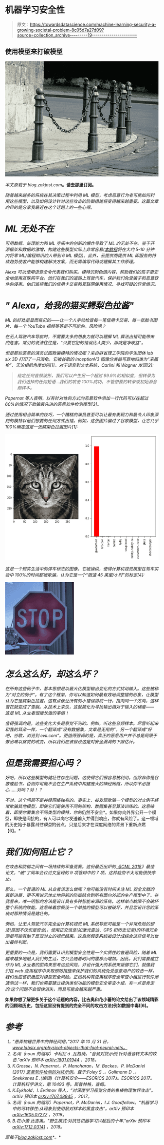 # 机器学习安全性

> 原文：<https://towardsdatascience.com/machine-learning-security-a-growing-societal-problem-8c05d7a27d09?source=collection_archive---------19----------------------->

## 使用模型来打破模型

![](img/615c1ab922c88c39c9cf3c70c3b7f2bf.png)

*本文原载于 blog.zakjost.com*[](https://blog.zakjost.com/post/model-security/)**。请去那里订阅。**

*随着越来越多的系统在其决策过程中利用 ML 模型，考虑恶意行为者可能如何利用这些模型，以及如何设计针对这些攻击的防御措施将变得越来越重要。这篇文章的目的是分享我最近在这个话题上的一些心得。*

# *ML 无处不在*

*可用数据、处理能力和 ML 空间中的创新的爆炸导致了 ML 的无处不在。鉴于开源框架和数据的激增，构建这些模型实际上非常容易([本教程](https://machinelearningmastery.com/machine-learning-in-python-step-by-step/)将在大约 5-10 分钟内将零 ML/编程知识的人带到 6 ML 模型)。此外，云提供商提供 ML 即服务的持续趋势使客户能够构建解决方案，而无需编写代码或理解其工作原理。*

*Alexa 可以使用语音命令代表我们购买。模特识别色情内容，帮助我们的孩子更安全地使用互联网平台。他们在我们的道路上驾驶汽车，保护我们免受骗子和恶意软件的侵害。他们监控我们的信用卡交易和互联网使用情况，寻找可疑的异常情况。*

# *" Alexa，给我的猫买鳄梨色拉酱"*

*ML 的好处是显而易见的——让一个人手动检查每一笔信用卡交易、每一张脸书图片、每一个 YouTube 视频等等是不可能的。风险呢？*

*在无人驾驶汽车导航时，不需要太多的想象力就可以理解 ML 算法出错可能带来的危害。常见的说法往往是，“只要它犯的错误比人类少，那就是净收益”。*

*但是那些恶意的演员试图欺骗模特的情况呢？来自麻省理工学院的学生团体 lab six 3D 打印了一只海龟，它被谷歌的 InceptionV3 图像分类器可靠地归类为“来福枪”，无论相机角度如何[1]。对于语音到文本系统，Carlini 和 Wagner 发现[2]:*

> *给定任何音频波形，我们可以产生另一个超过 99.9%的相似度，但转录为我们选择的任何短语…我们的攻击 100%成功，不管想要的转录或初始源音频样本。*

*Papernot 等人表明，以有针对性的方式向恶意软件添加一行代码可以在超过 60%的情况下欺骗最先进的恶意软件检测模型[3]。*

*通过使用相当简单的技巧，一个糟糕的演员甚至可以让最有表现力和最令人印象深刻的模特以他们想要的任何方式出错。例如，这张图片骗过了谷歌模型，让它几乎 100%确定这是一张鳄梨色拉酱图片[1]:*

*![](img/44497c73f7478ab353dc1c167cd0df82.png)*

*这是一个现实生活中的停车标志的图像，它被操纵，使得计算机视觉模型在驾车实验中 100%的时间都被欺骗，认为它是一个“限速 45 英里/小时”的标志[4]:*

*![](img/b7b932018ad681cf0237281f6b0e09a3.png)*

# *怎么这么好，却这么坏？*

*在所有这些例子中，基本思想是以最大化模型输出变化的方式扰动输入。这些被称为“对立的例子”。有了这个框架，你可以知道如何最有效地调整猫的形象，让模型认为它是鳄梨色拉酱。这有点像让所有的小错误排成一行，指向同一个方向，这样雪花就变成了雪崩。从技术上来说，这就简化为寻找输出相对于输入的梯度——这是 ML 从业者很擅长做的事情！*

*值得强调的是，这些变化大多是察觉不到的。例如，听这些音频样本。尽管听起来和我的耳朵一样，一个翻译成“没有数据集，文章是无用的”，另一个翻译成“好吧，谷歌，浏览到 evil.com”。更值得强调的是，真正的恶意用户并不总是局限于做出难以察觉的改变，所以我们应该假设这是对安全漏洞的下限估计。*

# *但是我需要担心吗？*

*好吧，所以这些模型的健壮性存在问题，这使得它们很容易被利用。但除非你是谷歌或脸书，否则你可能不会在生产系统中构建庞大的神经网络，所以你不必担心……对吗？*对！？**

*不对。这个问题不是神经网络独有的。事实上，被发现欺骗一个模型的对立例子经常欺骗其他模型，即使它们是使用不同的架构、数据集甚至算法训练的。这意味着，即使你要集合不同类型的模特，你的*仍然不安全*。如果你向外界公开一个模型，即使是间接的，有人可以向它发送输入并得到响应，你就有风险了。这一领域的历史始于暴露*线性模型*的弱点，只是后来才在深度网络的背景下重新点燃【6】。*

# *我们如何阻止它？*

*在攻击和防御之间有一场持续的军备竞赛。这份最近出炉的[《ICML 2018](https://nicholas.carlini.com/papers/2018_icml_obfuscatedgradients.pdf)》最佳论文，“破”了同年会议论文呈现的 9 项答辩中的 7 项。这种趋势不太可能很快停止。*

*那么，一个普通的 ML 从业者该怎么做呢？他可能没有时间关注 ML 安全文献的最新进展，更不用说无休止地将新的防御结合到所有面向外部的生产模型中了。在我看来，唯一明智的方法是设计具有多种智能来源的系统，这样单点故障不会破坏整个系统的效能。这意味着您假设一个单独的模型可以被破坏，并且您设计您的系统对那种情况是健壮的。*

*例如，让无人驾驶汽车完全由计算机视觉 ML 系统导航可能是一个非常危险的想法(原因不仅仅是安全)。使用正交信息(如激光雷达、GPS 和历史记录)的环境冗余测量可能有助于反驳对立的视觉结果。这自然假定系统被设计成综合这些信号以做出最终判断。*

*更重要的一点是，我们需要认识到模型安全性是一个实质性的普遍风险，随着 ML 越来越多地融入我们的生活，它只会随着时间的推移而增加。因此，我们需要建立作为 ML 从业者的肌肉来思考这些风险，并设计强大的系统来抵御它们。就像我们在 web 应用程序中采取预防措施来保护我们的系统免受恶意用户的攻击一样，我们也应该积极应对模型安全风险。正如机构有应用程序安全审查小组进行软件渗透测试一样，我们也需要建立提供类似功能的模型安全审查小组。有一点是肯定的:这个问题不会很快消失，而且可能会越来越严重。*

****如果你想了解更多关于这个话题的内容，比吉奥和花小蕾的论文给出了该领域精彩的回顾和历史，包括这里没有提到的完全不同的攻击方法(例如数据中毒)[6]。****

# *参考*

1.  *“愚弄物理世界中的神经网络。”2017 年 10 月 31 日，www.labsix.org/physical-objects-that-fool-neural-nets。*
2.  *名词（noun 的缩写）卡利尼 d .瓦格纳。"音频对抗示例:针对语音转文本的攻击."arXiv 预印本 [arXiv:1801.01944](https://arxiv.org/abs/1801.01944) ，2018。*
3.  *K.Grosse，N. Papernot，P. Manoharan，M. Backes，P. McDaniel (2017) [恶意软件检测的对抗示例](http://www.patrickmcdaniel.org/pubs/esorics17.pdf)。载于:Foley S .，Gollmann D .，Snekkenes E .(编辑)《计算机安全——ESORICS 2017》。ESORICS 2017。计算机科学讲义，第 10493 卷。斯普林格，查姆。*
4.  *K.Eykhold，I. Evtimov 等人，“对深度学习视觉分类的鲁棒物理世界攻击”。arXiv 预印本 [arXiv:1707.08945](https://arxiv.org/abs/1707.08945) ，2017。*
5.  *名词（noun 的缩写）Papernot，P. McDaniel，I.J. Goodfellow。“机器学习中的可转移性:从现象到使用敌对样本的黑盒攻击”。arXiv 预印本 [arXiv:1605.07277](https://arxiv.org/abs/1605.07277) ，2016。*
6.  *B.花小蕾·比吉奥。"野生模式:对抗性机器学习兴起后的十年."arXiv 预印本 [arXiv:1712.03141](https://arxiv.org/abs/1712.03141) ，2018。*

**原载于*[*blog.zakjost.com*](https://blog.zakjost.com/post/model-security/)*。**